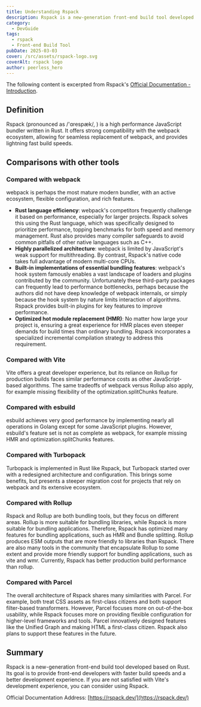 ```yaml
---
title: Understanding Rspack
description: Rspack is a new-generation front-end build tool developed based on Rust. Its goal is to provide front-end developers with faster build speeds and a better development experience.
category:
  - DevGuide
tags:
  - rspack
  - Front-end Build Tool
pubDate: 2025-03-03
cover: /src/assets/rspack-logo.svg
coverAlt: rspack logo
author: peerless_hero
---
```


The following content is excerpted from Rspack's [Official Documentation - Introduction](https://rspack.dev/guide/start/introduction#introduction).

## Definition

Rspack (pronounced as /'ɑrespæk/, ) is a high performance JavaScript bundler written in Rust. It offers strong compatibility with the webpack ecosystem, allowing for seamless replacement of webpack, and provides lightning fast build speeds.

## Comparisons with other tools

### Compared with webpack

webpack is perhaps the most mature modern bundler, with an active ecosystem, flexible configuration, and rich features.

- **Rust language efficiency**: webpack's competitors frequently challenge it based on performance, especially for larger projects. Rspack solves this using the Rust language, which was specifically designed to prioritize performance, topping benchmarks for both speed and memory management. Rust also provides many compiler safeguards to avoid common pitfalls of other native languages such as C++.
- **Highly parallelized architecture**: webpack is limited by JavaScript's weak support for multithreading. By contrast, Rspack's native code takes full advantage of modern multi-core CPUs.
- **Built-in implementations of essential bundling features**: webpack's hook system famously enables a vast landscape of loaders and plugins contributed by the community. Unfortunately these third-party packages can frequently lead to performance bottlenecks, perhaps because the authors did not have deep knowledge of webpack internals, or simply because the hook system by nature limits interaction of algorithms. Rspack provides built-in plugins for key features to improve performance.
- **Optimized hot module replacement (HMR)**: No matter how large your project is, ensuring a great experience for HMR places even steeper demands for build times than ordinary bundling. Rspack incorporates a specialized incremental compilation strategy to address this requirement.

### Compared with Vite

Vite offers a great developer experience, but its reliance on Rollup for production builds faces similar performance costs as other JavaScript-based algorithms. The same tradeoffs of webpack versus Rollup also apply, for example missing flexibility of the optimization.splitChunks feature.

### Compared with esbuild

esbuild achieves very good performance by implementing nearly all operations in Golang except for some JavaScript plugins. However, esbuild's feature set is not as complete as webpack, for example missing HMR and optimization.splitChunks features.

### Compared with Turbopack

Turbopack is implemented in Rust like Rspack, but Turbopack started over with a redesigned architecture and configuration. This brings some benefits, but presents a steeper migration cost for projects that rely on webpack and its extensive ecosystem.

### Compared with Rollup

Rspack and Rollup are both bundling tools, but they focus on different areas. Rollup is more suitable for bundling libraries, while Rspack is more suitable for bundling applications. Therefore, Rspack has optimized many features for bundling applications, such as HMR and Bundle splitting. Rollup produces ESM outputs that are more friendly to libraries than Rspack. There are also many tools in the community that encapsulate Rollup to some extent and provide more friendly support for bundling applications, such as vite and wmr. Currently, Rspack has better production build performance than rollup.

### Compared with Parcel

The overall architecture of Rspack shares many similarities with Parcel. For example, both treat CSS assets as first-class citizens and both support filter-based transformers. However, Parcel focuses more on out-of-the-box usability, while Rspack focuses more on providing flexible configuration for higher-level frameworks and tools. Parcel innovatively designed features like the Unified Graph and making HTML a first-class citizen. Rspack also plans to support these features in the future.

## Summary

Rspack is a new-generation front-end build tool developed based on Rust. Its goal is to provide front-end developers with faster build speeds and a better development experience. If you are not satisfied with Vite's development experience, you can consider using Rspack.

Official Documentation Address: [https://rspack.dev/](https://rspack.dev/)
